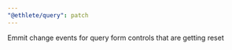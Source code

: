 ```yaml
---
"@ethlete/query": patch
---
```


Emmit change events for query form controls that are getting reset
